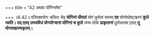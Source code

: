 +++
title = "42 अथवा योगिनामेव"

+++
॥6.42॥ परिपक्वयोगः चलितः चेद् **योगिनां धीमतां** योगं कुर्वतां स्वयम्
**एव** योगोपदेष्ट्ऋणां **कुले भवति। तद् एतद् उभयविधं योगयोग्यानां योगिनां
च कुले** जन्म लोके **प्राकृतानां** दुर्लभतरम् एतत् **तु
योगमाहात्म्यकृतम्।**
